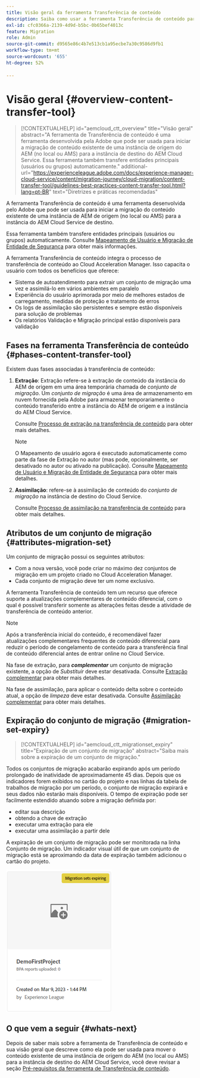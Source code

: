```yaml
---
title: Visão geral da ferramenta Transferência de conteúdo
description: Saiba como usar a ferramenta Transferência de conteúdo para transferir conteúdo de uma instância local do AEM para o AEM as a Cloud Service
exl-id: cfc0366a-2139-4d9d-b5bc-0b65bef4013c
feature: Migration
role: Admin
source-git-commit: d9565e86c4b7e513cb1a95ecbe7a30c9586d9fb1
workflow-type: tm+mt
source-wordcount: '655'
ht-degree: 52%

---
```


# Visão geral {#overview-content-transfer-tool}

>[!CONTEXTUALHELP]
>id="aemcloud_ctt_overview"
>title="Visão geral"
>abstract="A ferramenta de Transferência de conteúdo é uma ferramenta desenvolvida pela Adobe que pode ser usada para iniciar a migração de conteúdo existente de uma instância de origem do AEM (no local ou AMS) para a instância de destino do AEM Cloud Service. Essa ferramenta também transfere entidades principais (usuários ou grupos) automaticamente."
>additional-url="https://experienceleague.adobe.com/docs/experience-manager-cloud-service/content/migration-journey/cloud-migration/content-transfer-tool/guidelines-best-practices-content-transfer-tool.html?lang=pt-BR" text="Diretrizes e práticas recomendadas"

A ferramenta Transferência de conteúdo é uma ferramenta desenvolvida pelo Adobe que pode ser usada para iniciar a migração do conteúdo existente de uma instância de AEM de origem (no local ou AMS) para a instância do AEM Cloud Service de destino.

Essa ferramenta também transfere entidades principais (usuários ou grupos) automaticamente.  Consulte [Mapeamento de Usuário e Migração de Entidade de Segurança](/help/journey-migration/content-transfer-tool/using-content-transfer-tool/user-mapping-and-migration.md) para obter mais informações.

A ferramenta Transferência de conteúdo integra o processo de transferência de conteúdo ao Cloud Acceleration Manager. Isso capacita o usuário com todos os benefícios que oferece:

* Sistema de autoatendimento para extrair um conjunto de migração uma vez e assimilá-lo em vários ambientes em paralelo
* Experiência do usuário aprimorada por meio de melhores estados de carregamento, medidas de proteção e tratamento de erros
* Os logs de assimilação são persistentes e sempre estão disponíveis para solução de problemas
* Os relatórios Validação e Migração principal estão disponíveis para validação

## Fases na ferramenta Transferência de conteúdo {#phases-content-transfer-tool}

Existem duas fases associadas à transferência de conteúdo:

1. **Extração**: Extração refere-se à extração de conteúdo da instância do AEM de origem em uma área temporária chamada de *conjunto de migração*. Um *conjunto de migração* é uma área de armazenamento em nuvem fornecida pela Adobe para armazenar temporariamente o conteúdo transferido entre a instância do AEM de origem e a instância do AEM Cloud Service.

   Consulte [Processo de extração na transferência de conteúdo](/help/journey-migration/content-transfer-tool/using-content-transfer-tool/extracting-content.md) para obter mais detalhes.

   >[!NOTE]
   >O Mapeamento de usuário agora é executado automaticamente como parte da fase de Extração no autor (mas pode, opcionalmente, ser desativado no autor ou ativado na publicação). Consulte [Mapeamento de Usuário e Migração de Entidade de Segurança](/help/journey-migration/content-transfer-tool/using-content-transfer-tool/user-mapping-and-migration.md) para obter mais detalhes.

1. **Assimilação**: refere-se à assimilação de conteúdo do *conjunto de migração* na instância de destino do Cloud Service.

   Consulte [Processo de assimilação na transferência de conteúdo](/help/journey-migration/content-transfer-tool/using-content-transfer-tool/ingesting-content.md) para obter mais detalhes.

## Atributos de um conjunto de migração {#attributes-migration-set}

Um conjunto de migração possui os seguintes atributos:

* Com a nova versão, você pode criar no máximo dez conjuntos de migração em um projeto criado no Cloud Acceleration Manager.
* Cada conjunto de migração deve ter um nome exclusivo.

A ferramenta Transferência de conteúdo tem um recurso que oferece suporte a atualizações complementares de conteúdo diferencial, com o qual é possível transferir somente as alterações feitas desde a atividade de transferência de conteúdo anterior.

>[!NOTE]
>Após a transferência inicial do conteúdo, é recomendável fazer atualizações complementares frequentes de conteúdo diferencial para reduzir o período de congelamento de conteúdo para a transferência final de conteúdo diferencial antes de entrar online no Cloud Service.

Na fase de extração, para ***complementar*** um conjunto de migração existente, a opção de *Substituir* deve estar desativada. Consulte [Extração complementar](/help/journey-migration/content-transfer-tool/using-content-transfer-tool/extracting-content.md#top-up-extraction-process) para obter mais detalhes.

Na fase de assimilação, para aplicar o conteúdo delta sobre o conteúdo atual, a opção de *limpeza* deve estar desativada. Consulte [Assimilação complementar](/help/journey-migration/content-transfer-tool/using-content-transfer-tool/ingesting-content.md#top-up-ingestion-process) para obter mais detalhes.

## Expiração do conjunto de migração {#migration-set-expiry}

>[!CONTEXTUALHELP]
>id="aemcloud_ctt_migrationset_expiry"
>title="Expiração de um conjunto de migração"
>abstract="Saiba mais sobre a expiração de um conjunto de migração."

Todos os conjuntos de migração acabarão expirando após um período prolongado de inatividade de aproximadamente 45 dias. Depois que os indicadores forem exibidos no cartão do projeto e nas linhas da tabela de trabalhos de migração por um período, o conjunto de migração expirará e seus dados não estarão mais disponíveis. O tempo de expiração pode ser facilmente estendido atuando sobre a migração definida por:

* editar sua descrição
* obtendo a chave de extração
* executar uma extração para ele
* executar uma assimilação a partir dele

A expiração de um conjunto de migração pode ser monitorada na linha Conjunto de migração. Um indicador visual útil de que um conjunto de migração está se aproximando da data de expiração também adicionou o cartão do projeto.

![imagem](/help/journey-migration/content-transfer-tool/assets-ctt/cttcam29.png)


## O que vem a seguir {#whats-next}

Depois de saber mais sobre a ferramenta de Transferência de conteúdo e sua visão geral que descreve como ela pode ser usada para mover o conteúdo existente de uma instância de origem do AEM (no local ou AMS) para a instância de destino do AEM Cloud Service, você deve revisar a seção [Pré-requisitos da ferramenta de Transferência de conteúdo](/help/journey-migration/content-transfer-tool/using-content-transfer-tool/prerequisites-content-transfer-tool.md).
